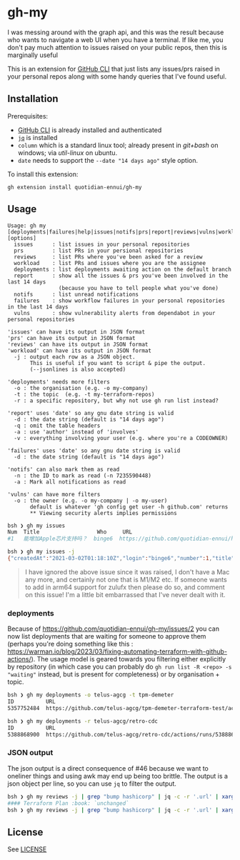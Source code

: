 # gh-my

I was messing around with the graph api, and this was the result because who wants to navigate a web UI when you have a terminal. If like me, you don't pay much attention to issues raised on your public repos, then this is marginally useful

This is an extension for [GitHub CLI](https://cli.github.com/) that just lists any issues/prs raised in your personal repos along with some handy queries that I've found useful.

## Installation

Prerequisites:
 - [GitHub CLI](https://cli.github.com/) is already installed and authenticated
 - [`jq`](https://stedolan.github.io/jq/) is installed
 - `column` which is a standard linux tool; already present in _git+bash_ on windows; via _util-linux_ on ubuntu.
 - `date` needs to support the `--date "14 days ago"` style option.

To install this extension:

```
gh extension install quotidian-ennui/gh-my
```

## Usage

```
Usage: gh my [deployments|failures|help|issues|notifs|prs|report|reviews|vulns|workload] [options]
  issues      : list issues in your personal repositories
  prs         : list PRs in your persional repositories
  reviews     : list PRs where you've been asked for a review
  workload    : list PRs and issues where you are the assignee
  deployments : list deployments awaiting action on the default branch
  report      : show all the issues & prs you've been involved in the last 14 days
                (because you have to tell people what you've done)
  notifs      : list unread notifications
  failures    : show workflow failures in your personal repositories in the last 14 days
  vulns       : show vulnerability alerts from dependabot in your personal repositories

'issues' can have its output in JSON format
'prs' can have its output in JSON format
'reviews' can have its output in JSON format
'workload' can have its output in JSON format
  -j : output each row as a JSON object.
       This is useful if you want to script & pipe the output.
       (--jsonlines is also accepted)

'deployments' needs more filters
  -o : the organisation (e.g. -o my-company)
  -t : the topic  (e.g. -t my-terraform-repos)
  -r : a specific repository, but why not use gh run list instead?

'report' uses 'date' so any gnu date string is valid
  -d : the date string (default is "14 days ago")
  -q : omit the table headers
  -a : use 'author' instead of 'involves'
  -v : everything involving your user (e.g. where you're a CODEOWNER)

'failures' uses 'date' so any gnu date string is valid
  -d : the date string (default is "14 days ago")

'notifs' can also mark them as read
  -n : the ID to mark as read (-n 7235590448)
  -a : Mark all notifications as read

'vulns' can have more filters
  -o : the owner (e.g. -o my-company | -o my-user)
       default is whatever 'gh config get user -h github.com' returns
       ** Viewing security alerts implies permissions
```

```bash
bsh ❯ gh my issues
Num  Title                  Who     URL                                                          When
#1   能增加Apple芯片支持吗？  binge6  https://github.com/quotidian-ennui/homebrew-zulufx/issues/1  2 years ago

bsh ❯ gh my issues -j
{"createdAt":"2021-03-02T01:18:10Z","login":"binge6","number":1,"title":"能增加Apple芯片支持吗？","url":"https://github.com/quotidian-ennui/homebrew-zulufx/issues/1"}
```

> I have ignored the above issue since it was raised, I don't have a Mac any more, and certainly not one that is M1/M2 etc. If someone wants to add in arm64 support for zulufx then please do so, and comment on this issue! I'm a little bit embarrassed that I've never dealt with it.

### deployments

Because of https://github.com/quotidian-ennui/gh-my/issues/2 you can now list deployments that are waiting for someone to approve them (perhaps you're doing something like this : https://warman.io/blog/2023/03/fixing-automating-terraform-with-github-actions/). The usage model is geared towards you filtering either explicitly by repository (in which case you can probably do `gh run list -R <repo> -s "waiting"` instead, but is present for completeness) or by organisation + topic.

```bash
bsh ❯ gh my deployments -o telus-agcg -t tpm-demeter
ID          URL                                                                               Branch  Repo                                   Env            Actionable  When
5357752484  https://github.com/telus-agcg/tpm-demeter-terraform-test/actions/runs/5357752484  main    telus-agcg/tpm-demeter-terraform-test  main-approval  false       3 days ago

bsh ❯ gh my deployments -r telus-agcg/retro-cdc
ID          URL                                                              Branch  When
5388868900  https://github.com/telus-agcg/retro-cdc/actions/runs/5388868900  main    3 hours ago
```

### JSON output

The json output is a direct consequence of #46 because we want to oneliner things and using awk may end up being too brittle. The output is a json object per line, so you can use `jq` to filter the output.

```bash
bsh ❯ gh my reviews -j | grep "bump hashicorp" | jq -c -r '.url' | xargs -L 1 gh pr view --comments | grep "Terraform Plan"
#### Terraform Plan :book: `unchanged`
bsh ❯ gh my reviews -j | grep "bump hashicorp" | jq -c -r '.url' | xargs -I {} bash -c "gh approve {} && gh squash-merge {}"
```

## License

See [LICENSE](./LICENSE)

